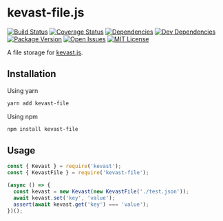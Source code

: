 # kevast-file.js
[![Build Status](https://img.shields.io/travis/kevast/kevast-file.js.svg?style=flat-square)](https://travis-ci.org/kevast/kevast-file.js)
[![Coverage Status](https://img.shields.io/coveralls/github/kevast/kevast-file.js.svg?style=flat-square)](https://coveralls.io/github/kevast/kevast-file.js?branch=master)
[![Dependencies](https://img.shields.io/david/kevast/kevast-file.js.svg?style=flat-square)](https://david-dm.org/kevast/kevast-file.js)
[![Dev Dependencies](https://img.shields.io/david/dev/kevast/kevast-file.js.svg?style=flat-square)](https://david-dm.org/kevast/kevast-file.js?type=dev)
[![Package Version](https://img.shields.io/npm/v/kevast-file.svg?style=flat-square)](https://www.npmjs.com/package/kevast-file)
[![Open Issues](https://img.shields.io/github/issues-raw/kevast/kevast-file.js.svg?style=flat-square)](https://github.com/kevast/kevast-file.js/issues)
[![MIT License](https://img.shields.io/npm/l/kevast-file.svg?style=flat-square)](https://github.com/kevast/kevast-file.js/blob/master/LICENSE)

A file storage for [kevast.js](https://github.com/kevast/kevast.js).

## Installation
Using yarn
```bash
yarn add kevast-file
```

Using npm
```bash
npm install kevast-file
```

## Usage
```javascript
const { Kevast } = require('kevast');
const { KevastFile } = require('kevast-file');

(async () => {
  const kevast = new Kevast(new KevastFile('./test.json'));
  await kevast.set('key', 'value');
  assert(await kevast.get('key') === 'value');
})();
```

